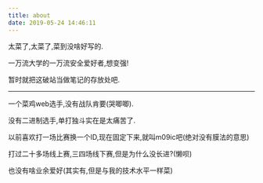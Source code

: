 ```yaml
---
title: about
date: 2019-05-24 14:46:11
---
```


太菜了,太菜了,菜到没啥好写的.

一万流大学的一万流安全爱好者,想变强!

暂时就把这破站当做笔记的存放处吧.

---

一个菜鸡web选手,没有战队肯要(哭唧唧).

没有二进制选手,单打独斗实在是太痛苦了.

以前喜欢打一场比赛换一个ID,现在固定下来,就叫m09ic吧(绝对没有膜法的意思)

打过二十多场线上赛,三四场线下赛,但是为什么没长进?(懒呗)

也没有啥业余爱好(其实有,但是与我的技术水平一样菜)

